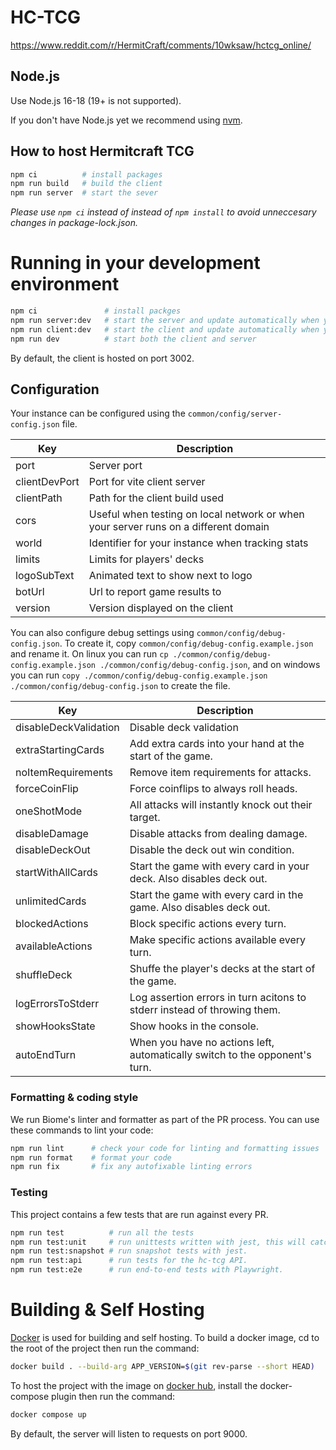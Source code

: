 # HC-TCG

https://www.reddit.com/r/HermitCraft/comments/10wksaw/hctcg_online/

## Node.js

Use Node.js 16-18 (19+ is not supported).

If you don't have Node.js yet we recommend using [nvm](https://github.com/nvm-sh/nvm).

## How to host Hermitcraft TCG

```sh
npm ci          # install packages
npm run build   # build the client
npm run server  # start the sever
```

_Please use `npm ci` instead of instead of `npm install` to avoid unneccesary changes in package-lock.json._

# Running in your development environment

```sh
npm ci               # install packges
npm run server:dev   # start the server and update automatically when you make changes
npm run client:dev   # start the client and update automatically when you make changes
npm run dev          # start both the client and server
```

By default, the client is hosted on port 3002.

## Configuration

Your instance can be configured using the `common/config/server-config.json` file.

| Key           | Description                                                                         |
| ------------- | ----------------------------------------------------------------------------------- |
| port          | Server port                                                                         |
| clientDevPort | Port for vite client server                                                         |
| clientPath    | Path for the client build used                                                      |
| cors          | Useful when testing on local network or when your server runs on a different domain |
| world         | Identifier for your instance when tracking stats                                    |
| limits        | Limits for players' decks                                                           |
| logoSubText   | Animated text to show next to logo                                                  |
| botUrl        | Url to report game results to                                                       |
| version       | Version displayed on the client                                                     |

You can also configure debug settings using `common/config/debug-config.json`. To create it, copy `common/config/debug-config.example.json` and rename it. On linux you can run `cp ./common/config/debug-config.example.json ./common/config/debug-config.json`, and on windows you can run `copy ./common/config/debug-config.example.json ./common/config/debug-config.json` to create the file.

| Key                   | Description                                                                 |
| --------------------- | --------------------------------------------------------------------------- |
| disableDeckValidation | Disable deck validation                                                     |
| extraStartingCards    | Add extra cards into your hand at the start of the game.                    |
| noItemRequirements    | Remove item requirements for attacks.                                       |
| forceCoinFlip         | Force coinflips to always roll heads.                                       |
| oneShotMode           | All attacks will instantly knock out their target.                          |
| disableDamage         | Disable attacks from dealing damage.                                        |
| disableDeckOut        | Disable the deck out win condition.                                         |
| startWithAllCards     | Start the game with every card in your deck. Also disables deck out.        |
| unlimitedCards        | Start the game with every card in the game. Also disables deck out.         |
| blockedActions        | Block specific actions every turn.                                          |
| availableActions      | Make specific actions available every turn.                                 |
| shuffleDeck           | Shuffe the player's decks at the start of the game.													|
| logErrorsToStderr     | Log assertion errors in turn acitons to stderr instead of throwing them.    |
| showHooksState        | Show hooks in the console.                                                  |
| autoEndTurn           | When you have no actions left, automatically switch to the opponent's turn. |

### Formatting & coding style

We run Biome's linter and formatter as part of the PR process. You can use these commands to lint your code:
```sh
npm run lint      # check your code for linting and formatting issues
npm run format    # format your code
npm run fix       # fix any autofixable linting errors
```

### Testing

This project contains a few tests that are run against every PR.

```sh
npm run test          # run all the tests
npm run test:unit     # run unittests written with jest, this will catch most errors.
npm run test:snapshot # run snapshot tests with jest.
npm run test:api      # run tests for the hc-tcg API.
npm run test:e2e      # run end-to-end tests with Playwright.
```

# Building & Self Hosting

[Docker](https://docs.docker.com/) is used for building and self hosting. To build a docker image, cd to the root of the project then run the command:

```sh
docker build . --build-arg APP_VERSION=$(git rev-parse --short HEAD)
```

To host the project with the image on [docker hub](https://hub.docker.com/r/benji42/hc-tcg), install the docker-compose plugin then run the command:

```sh
docker compose up
```

By default, the server will listen to requests on port 9000.
